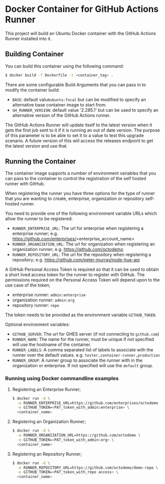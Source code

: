 # Docker Container for GitHub Actions Runner

This project will build an Ubuntu Docker container with the GitHub Actions Runner installed into it.

## Building Container
You can build this container using the following command:

```bash
$ docker build -f Dockerfile -t <container_tag> .
```

There are some configurable Build Arguments that you can pass in to modify the container build:

* `BASE`: default value`ubuntu:focal` but can be modified to specify an alternative base container image to start from.
* `GH_RUNNER_VERSION`: default value '2.285.1' but can be used to specify an alternative version of the GitHub Actions runner.

The GitHub Actions Runner will update itself to the latest version when it gets the first job sent to it if it is running an out of date version. The purpose of this parameter is to be able to set it to a value to test this upgrade scenario.
A future version of this will access the releases endpoint to get the latest version and use that.


## Running the Container

The container image supports a number of environment variables that you can pass to the container to control the registration of the self hosted runner with GitHub.

When registering the runner you have three options for the type of runner that you are wanting to create, enterprise, organization or repository self-hosted runner.

You need to provide one of the following environment variable URLs which allow the runner to be registered:

* `RUNNER_ENTERPRISE_URL`: The url for enterprise when registering a enterprise runner; e.g. https://github.com/enterprises/<enterprise_account_name>
* `RUNNER_ORGANIZATION_URL`: The url for organization when registering an organization runner; e.g. https://github.com/octodemo
* `RUNNER_REPOSITORY_URL`: The url for the repository when registering a repository; e.g. https://github.com/peter-murray/node-hue-api

A GitHub Personal Access Token is required so that it can be used to obtain a short lived access token for the runner to register with GitHub. The permissions required on the Personal Access Token will depend upon to the use case of the token;

* enterprise runner: `admin:enterprise`
* organization runner: `admin:org`
* repository runner: `repo`

The token needs to be provided as the environment variable `GITHUB_TOKEN`.


Optional environment variables:

* `GITHUB_SERVER`: The url for GHES server (if not connecting to `github.com`)
* `RUNNER_NAME`: The name for the runner, must be unique if not specified will use the hostname of the container.
* `RUNNER_LABELS`: A comma separated list of labels to associate with the runner over the default values. e.g. `tester,container-runner,production`
* `RUNNER_GROUP`: A runner group to associate the runner with in the organization or enterprise. If not specified will use the `default` group.


### Running using Docker commandline examples

1. Registering an Enterprise Runner;

    ```bash
    $ docker run -d \
      -e RUNNER_ENTERPRISE_URL=https://github.com/enterprises/octodemo \
      -e GITHUB_TOKEN=<PAT_token_with_admin:enterprise> \
      <container_name>
    ```

1. Registering an Organization Runner;

    ```bash
    $ docker run -d \
      -e RUNNER_ORGANIZATION_URL=https://github.com/octodemo \
      -e GITHUB_TOKEN=<PAT_token_with_admin:org> \
      <container_name>
    ```

1. Registering an Repository Runner;

    ```bash
    $ docker run -d \
      -e RUNNER_REPOSITORY_URL=https://github.com/octodemo/demo-repo \
      -e GITHUB_TOKEN=<PAT_token_with_repo access> \
      <container_name>
    ```
